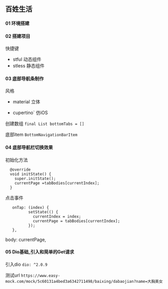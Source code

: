 ## 百姓生活

#### 01 环境搭建
#### 02 搭建项目
快捷键 

* stful 动态组件
* stless 静态组件

#### 03 底部导航条制作

风格

* material 立体
	
* cupertino` 仿iOS

创建数组   `final List bottomTabs = []`

底部item `BottomNavigationBarItem`

#### 04 底部导航栏切换效果

初始化方法

```
  @override
  void initState() {
    super.initState();
    currentPage =tabBodies[currentIndex];
  }
```

点击事件

```
   onTap: (index) {
          setState(() {
            currentIndex = index;
            currentPage = tabBodies[currentIndex];
          });
   },
```

body: currentPage,

#### 05 Dio基础_引入和简单的Get请求

引入dio  `dio: ^2.0.9`

测试url `https://www.easy-mock.com/mock/5c60131a4bed3a6342711498/baixing/dabaojian?name=大胸美女`
